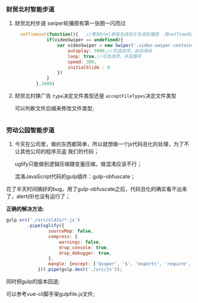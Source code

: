 ### 财贸北村智能步道

1. 财贸北村步道   swiper轮播图有第一张图一闪而过		

   ```js
     setTimeout(function(){   //等到html骨架生成后才生成轮播图  用setTimeOUT延时处理
               if(videoSwiper == undefined){
                   var videoSwiper = new Swiper('.video-swiper-container', {  //视频区的轮播图
                       autoplay: 5000,//可选选项，自动滑动
                       loop: true,//可选选项，开启循环
                       speed: 300,
                       initialSlide : 0
                   })
               }
           },1000)
   ```

2. 财贸北村换广告	`type`决定文件类型还是 `acceptFileTypes`决定文件类型

   可以判断文件后缀来修改文件类型;

   ```
   
   ```



### 劳动公园智能步道

1.  今天在公司里，做的东西都简单，所以就想做一个js代码丑化的处理，为了不让其他公司的程序员盗   我们的代码；

    uglify只能做到逻辑压缩跟变量压缩，做混淆应该不行；

    混淆JavaScript代码的gulp插件：gulp-obfuscate；

   花了半天时间搞好的bug，用了gulp-obfuscate之后，代码丑化的确实看不出来了，alert(9)也没有运行了；

   **正确的解决方法:** 

   ```js
   gulp.src('./src/oldJs/*.js')
           .pipe(uglify({
                   sourceMap: false,
                   compress: {
                       warnings: false,
                       drop_console: true,
                       drop_debugger: true,
                   },
                   mangle: {except: ['$super', '$', 'exports', 'require','avalon']} //排除关键字
               })).pipe(gulp.dest('./src/js'));
   ```

   同时把gulp的版本回退;

   可以参考vue-cli脚手架gulpfile.js文件;

